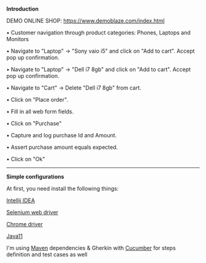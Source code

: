 **Introduction**

DEMO ONLINE SHOP: https://www.demoblaze.com/index.html

• Customer navigation through product categories: Phones, Laptops and Monitors

• Navigate to "Laptop" → "Sony vaio i5" and click on "Add to cart". Accept pop up confirmation.

• Navigate to "Laptop" → "Dell i7 8gb" and click on "Add to cart". Accept pop up confirmation.

• Navigate to "Cart" → Delete "Dell i7 8gb" from cart.

• Click on "Place order".

• Fill in all web form fields.

• Click on "Purchase"

• Capture and log purchase Id and Amount.

• Assert purchase amount equals expected.

• Click on "Ok"

****

**Simple configurations**

At first, you need install the following things:

[Intellij IDEA](https://www.jetbrains.com/es-es/idea/download/#section=linux)

[Selenium web driver](https://www.selenium.dev/downloads/)

[Chrome driver](https://chromedriver.chromium.org/)

[Java11](https://www.oracle.com/java/technologies/downloads/#java11)

I'm using [Maven](https://mvnrepository.com/) dependencies & Gherkin with [Cucumber](https://cucumber.io/docs/cucumber/) for steps definition and test cases as well

